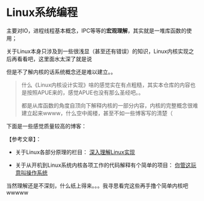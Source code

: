# Linux系统编程

主要对IO，进程线程基本概念，IPC等等的**宏观理解**，其实就是一堆库函数的使用；

关于Linux本身只涉及到一些很浅显（甚至还有错误）的知识，Linux内核实现之后再看看吧，这里面水太深了就是说

但是不了解内核的话系统概念还是难以建立。。

> 什么《Linux内核设计实现》啥的感觉实在有点粗糙，其实本仓库的内容也是按照APUE来的，感觉APUE也没有那么圣经吧。。
> 
> 都是从库函数的角度自顶向下解释内核的一部分内容，内核的完整概念很难建立起来wwww，什么空中阁楼，甚至不如一些博客写的清楚（

下面是一些感觉质量较高的博客：

【参考文章】：
* 关于Linux各部分原理的栏目： [深入理解Linux实现](http://husharp.today/category/#Linux)

* 关于从开机到Linux系统内核各项工作的代码解释有个简单的项目： [你管这玩意叫操作系统](https://github.com/sunym1993/flash-linux0.11-talk)



当然理解还是不深刻，什么纸上得来。。。我寻思看完这些再手撸个简单内核吧wwwww
